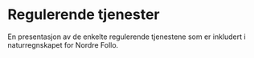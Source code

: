 # Regulerende tjenester

En presentasjon av de enkelte regulerende tjenestene som er inkludert i naturregnskapet for Nordre Follo.
